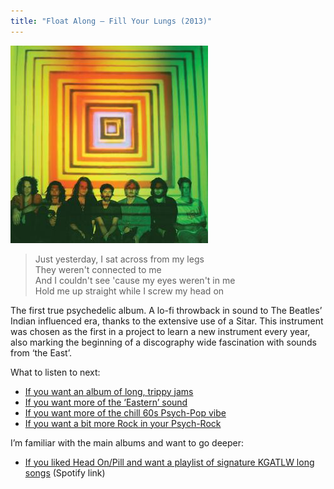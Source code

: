 ```yaml
---
title: "Float Along — Fill Your Lungs (2013)"
---
```


![album cover of Float Along — Fill Your Lungs](./cover.jpg)

> Just yesterday, I sat across from my legs  
> They weren't connected to me  
> And I couldn't see 'cause my eyes weren't in me  
> Hold me up straight while I screw my head on

The first true psychedelic album. A lo-fi throwback in sound to The Beatles’ Indian influenced era, thanks to the extensive use of a Sitar. This instrument was chosen as the first in a project to learn a new instrument every year, also marking the beginning of a discography wide fascination with sounds from ‘the East’.

What to listen to next:

*   [If you want an album of long, trippy jams](../quarters)
*   [If you want more of the ‘Eastern’ sound](../flying-microtonal-banana)
*   [If you want more of the chill 60s Psych-Pop vibe](../paper-mache-dream-balloon)
*   [If you want a bit more Rock in your Psych-Rock](../im-in-your-mind-fuzz)

I’m familiar with the main albums and want to go deeper:

*   [If you liked Head On/Pill and want a playlist of signature KGATLW long songs](https://open.spotify.com/playlist/77cYJha9ttoOpZkZQOCid6?si=28d4f5ace4ed476a) (Spotify link)
